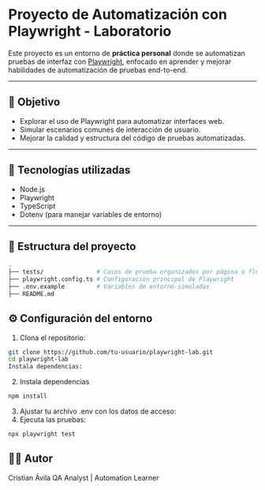# Proyecto de Automatización con Playwright - Laboratorio

Este proyecto es un entorno de **práctica personal** donde se automatizan pruebas de interfaz con [Playwright](https://playwright.dev/), enfocado en aprender y mejorar habilidades de automatización de pruebas end-to-end.

---

## 🎯 Objetivo

- Explorar el uso de Playwright para automatizar interfaces web.
- Simular escenarios comunes de interacción de usuario.
- Mejorar la calidad y estructura del código de pruebas automatizadas.

---

## 🧪 Tecnologías utilizadas

- Node.js
- Playwright
- TypeScript
- Dotenv (para manejar variables de entorno)

---

## 📂 Estructura del proyecto

```bash
.
├── tests/               # Casos de prueba organizados por página o flujo
├── playwright.config.ts # Configuración principal de Playwright
├── .env.example         # Variables de entorno simuladas
├── README.md
```

## ⚙️ Configuración del entorno

1. Clona el repositorio:

``` bash
git clone https://github.com/tu-usuario/playwright-lab.git
cd playwright-lab
Instala dependencias:
```
2. Instala dependencias
```bash
npm install
```
3. Ajustar tu archivo .env con los datos de acceso:
4. Ejecuta las pruebas:
```bash
npx playwright test
```

## 👨‍💻 Autor
Cristian Ávila
QA Analyst | Automation Learner

